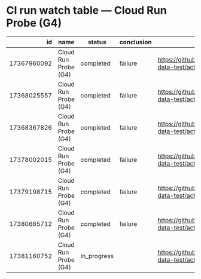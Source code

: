 # CI run watch table — Cloud Run Probe (G4)
|id|name|status|conclusion|url|
|-:|----|------|----------|---|
|17367960092|Cloud Run Probe (G4)|completed|failure|https://github.com/Huyen1974/agent-data-test/actions/runs/17367960092|
|17368025557|Cloud Run Probe (G4)|completed|failure|https://github.com/Huyen1974/agent-data-test/actions/runs/17368025557|
|17368367826|Cloud Run Probe (G4)|completed|failure|https://github.com/Huyen1974/agent-data-test/actions/runs/17368367826|
|17378002015|Cloud Run Probe (G4)|completed|failure|https://github.com/Huyen1974/agent-data-test/actions/runs/17378002015|
|17379198715|Cloud Run Probe (G4)|completed|failure|https://github.com/Huyen1974/agent-data-test/actions/runs/17379198715|
|17380665712|Cloud Run Probe (G4)|completed|failure|https://github.com/Huyen1974/agent-data-test/actions/runs/17380665712|
|17381160752|Cloud Run Probe (G4)|in_progress||https://github.com/Huyen1974/agent-data-test/actions/runs/17381160752|
